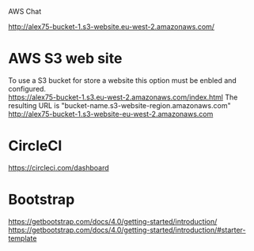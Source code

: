 AWS Chat

http://alex75-bucket-1.s3-website.eu-west-2.amazonaws.com/

# AWS S3 web site

To use a S3 bucket for store a website this option must be enbled and configured.  
https://alex75-bucket-1.s3.eu-west-2.amazonaws.com/index.html
The resulting URL is "bucket-name.s3-website-region.amazonaws.com"  
http://alex75-bucket-1.s3-website-eu-west-2.amazonaws.com


# CircleCI

https://circleci.com/dashboard


# Bootstrap

https://getbootstrap.com/docs/4.0/getting-started/introduction/  
https://getbootstrap.com/docs/4.0/getting-started/introduction/#starter-template  